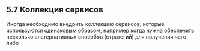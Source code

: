 ## 5.7 Коллекция сервисов

Иногда необходимо внедрить коллекцию сервисов, которые используются одинаковым образом, например когда нужна обеспечить несколько альтернативных способов (стратегий) для получения чего-либо